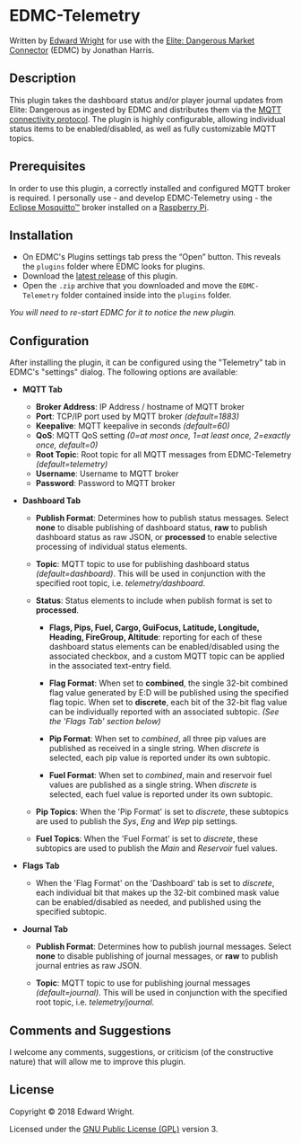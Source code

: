 # EDMC-Telemetry
  
  Written by [Edward Wright](mailto:fasteddy@thewrightspace.net) for use with the [Elite: Dangerous Market Connector](https://github.com/Marginal/EDMarketConnector) (EDMC) by Jonathan Harris.


## Description

  This plugin takes the dashboard status and/or player journal updates from Elite: Dangerous as ingested by EDMC and distributes them via the [MQTT connectivity protocol](http://mqtt.org/).  The plugin is highly configurable, allowing individual status items to be enabled/disabled, as well as fully customizable MQTT topics.  

  
## Prerequisites
  
  In order to use this plugin, a correctly installed and configured MQTT broker is required.  I personally use - and develop EDMC-Telemetry using - the [Eclipse Mosquitto™](https://mosquitto.org/) broker installed on a [Raspberry Pi](http://raspberrypi.org).  

  
## Installation

  * On EDMC's Plugins settings tab press the “Open” button. This reveals the `plugins` folder where EDMC looks for plugins.
  * Download the [latest release](https://github.com/fasteddy516/EDMC-Telemetry/releases/latest) of this plugin.
  * Open the `.zip` archive that you downloaded and move the `EDMC-Telemetry` folder contained inside into the `plugins` folder.

  _You will need to re-start EDMC for it to notice the new plugin._


## Configuration

  After installing the plugin, it can be configured using the "Telemetry" tab in EDMC's "settings" dialog.  The following options are available:

  * **MQTT Tab**
    * **Broker Address**: IP Address / hostname of MQTT broker
    * **Port**: TCP/IP port used by MQTT broker _(default=1883)_
    * **Keepalive**: MQTT keepalive in seconds _(default=60)_
    * **QoS**: MQTT QoS setting _(0=at most once, 1=at least once, 2=exactly once, default=0)_
    * **Root Topic**: Root topic for all MQTT messages from EDMC-Telemetry _(default=telemetry)_
    * **Username**: Username to MQTT broker
    * **Password**: Password to MQTT broker

  * **Dashboard Tab**
    * **Publish Format**: Determines how to publish status messages.  Select **none** to disable publishing of dashboard status, **raw** to publish dashboard status as raw JSON, or **processed** to enable selective processing of individual status elements.
    
    * **Topic**: MQTT topic to use for publishing dashboard status  _(default=dashboard)_.  This will be used in conjunction with the specified root topic, i.e. _telemetry/dashboard_.

    * **Status**: Status elements to include when publish format is set to **processed**.
        * **Flags, Pips, Fuel, Cargo, GuiFocus, Latitude, Longitude, Heading, FireGroup, Altitude**: reporting for each of these dashboard status elements can be enabled/disabled using the associated checkbox, and a custom MQTT topic can be applied in the associated text-entry field.

        * **Flag Format**: When set to **combined**, the single 32-bit combined flag value generated by E:D will be published using the specified flag topic.  When set to **discrete**, each bit of the 32-bit flag value can be individually reported with an associated subtopic.  _(See the 'Flags Tab' section below)_
        
        * **Pip Format**: When set to *combined*, all three pip values are published as received in a single string.  When *discrete* is selected, each pip value is reported under its own subtopic.

        * **Fuel Format**: When set to *combined*, main and reservoir fuel values are published as a single string.  When *discrete* is selected, each fuel value is reported under its own subtopic.

    * **Pip Topics**: When the 'Pip Format' is set to *discrete*, these subtopics are used to publish the *Sys*, *Eng* and *Wep* pip settings.

    * **Fuel Topics**: When the 'Fuel Format' is set to *discrete*, these subtopics are used to publish the *Main* and *Reservoir* fuel values.

  * **Flags Tab**
    * When the 'Flag Format' on the 'Dashboard' tab is set to *discrete*, each individual bit that makes up the 32-bit combined mask value can be enabled/disabled as needed, and published using the specified subtopic.

  * **Journal Tab**
    * **Publish Format**: Determines how to publish journal messages.  Select **none** to disable publishing of journal messages, or **raw** to publish journal entries as raw JSON.

    * **Topic**: MQTT topic to use for publishing journal messages  _(default=journal)_.  This will be used in conjunction with the specified root topic, i.e. _telemetry/journal_.


## Comments and Suggestions

  I welcome any comments, suggestions, or criticism (of the constructive nature) that will allow me to improve this plugin.


## License

  Copyright © 2018 Edward Wright.

  Licensed under the [GNU Public License (GPL)](http://www.gnu.org/licenses/gpl-3.0.html) version 3.
